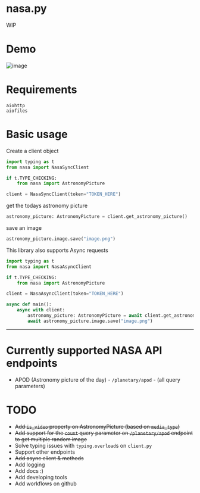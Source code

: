 # nasa.py
WIP

# Demo
![image](https://user-images.githubusercontent.com/100313469/207457548-06b74b8d-a95b-46a0-87fd-4a7103a5a2c6.png)

# Requirements
```
aiohttp
aiofiles
```

# Basic usage
Create a client object
```py
import typing as t
from nasa import NasaSyncClient

if t.TYPE_CHECKING:
    from nasa import AstronomyPicture

client = NasaSyncClient(token="TOKEN_HERE")
```
get the todays astronomy picture
```py
astronomy_picture: AstronomyPicture = client.get_astronomy_picture()
```
save an image
```py
astronomy_picture.image.save("image.png")
```

This library also supports Async requests
```py
import typing as t
from nasa import NasaAsyncClient

if t.TYPE_CHECKING:
    from nasa import AstronomyPicture

client = NasaAsyncClient(token="TOKEN_HERE")

async def main():
    async with client:
        astronomy_picture: AstronomyPicture = await client.get_astronomy_picture()
        await astronomy_picture.image.save("image.png")
```

---
# Currently supported NASA API endpoints
- APOD (Astronomy picture of the day) - `/planetary/apod` - (all query parameters)

# TODO
- ~~Add `is_video` property on AstronomyPicture (based on `media_type`)~~
- ~~Add support for the `count` query parameter on `/planetary/apod` endpoint to get multiple random image~~
- Solve typing issues with `typing.overload`s on `client.py`
- Support other endpoints
- ~~Add async client & methods~~
- Add logging
- Add docs :)
- Add developing tools
- Add workflows on github
